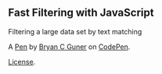 ## Fast Filtering with JavaScript

Filtering a large data set by text matching

A [Pen](https://codepen.io/bgoonz/pen/zYEmNzJ) by [Bryan C Guner](https://codepen.io/bgoonz) on [CodePen](https://codepen.io).

[License](https://codepen.io/bgoonz/pen/zYEmNzJ/license).
